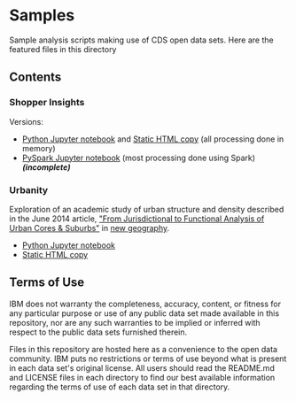 # Samples

Sample analysis scripts making use of CDS open data sets. Here are the featured files in this directory

## Contents

### Shopper Insights

Versions:

- [Python Jupyter notebook](shopper-insights.ipynb) and [Static HTML copy](http://ibm-cds-labs.github.io/open-data/samples/shopper-insights.html) (all processing done in memory)
- [PySpark Jupyter notebook](shopper_insights_pyspark.ipynb) (most processing done using Spark) ***(incomplete)***

### Urbanity

Exploration of an academic study of urban structure and density described in the June 2014 article, ["From Jurisdictional to Functional Analysis of Urban Cores & Suburbs"](http://www.newgeography.com/content/004349-from-jurisdictional-functional-analysis-urban-cores-suburbs) in [new geography](http://www.newgeography.com/). 

- [Python Jupyter notebook](urbanity.ipynb) 
- [Static HTML copy](http://ibm-cds-labs.github.io/open-data/samples/urbanity.html)


## Terms of Use

IBM does not warranty the completeness, accuracy, content, or fitness for any particular purpose or use of any public data set made available in this repository, nor are any such warranties to be implied or inferred with respect to the public data sets furnished therein.

Files in this repository are hosted here as a convenience to the open data community. IBM puts no restrictions or terms of use beyond what is present in each data set's original license. All users should read the README.md and LICENSE files in each directory to find our best available information regarding the terms of use of each data set in that directory. 
